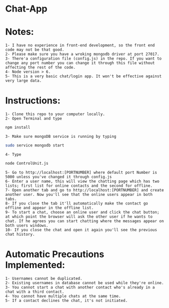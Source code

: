 # Chat-App

# Notes:
    1- I have no experience in front-end development, so the front end code may not be that good.
    2- Please make sure you have a wroking mongodb driver at port 27017.
    3- There'a configuration file (config.js) in the repo. If you want to change any port number you can change it through this file without affecting the rest of the code.
    4- Node version > 6.
    5- This is a very basic chat/login app. It won't be effective against very large data.

# Instructions:
    1- Clone this repo to your computer locally.
    2- Open Terminal and type
```sh
npm install
```
    3- Make sure mongoDB service is running by typing
```sh
sudo service mongodb start
```

    4- Type
```sh
node ControlUnit.js
```
    5- Go to http://localhost:[PORTNUMBER] where default port Number is 5000 unless you've changed it through config.js
    6- Enter a user name, this will view the chatting page which has two lists; first list for online contacts and the second for offline.
    7- Open another tab and go to http://localhost:[PORTNUMBER] and create another user. Now you'll see that the online users appear in both tabs.
    8- If you close the tab it'll automatically make the contact go offline and appear in the offline list.
    9- To start a chat, choose an online user and click the chat button; at which point the browser will ask the other user if he wants to chat. If he agrees you can start chatting where the messages appear on both users windows.
    10- If you close the chat and open it again you'll see the previous chat history.

# Automatic Precautions Implemented:
    1- Usernames cannot be duplicated.
    2- Existing usernames in database cannot be used while they're online.
    3- You cannot start a chat with another contact who's already in a chat with a third contact.
    4- You cannot have multiple chats at the same time.
    5- If a contact declines the chat, it's not initiated.
